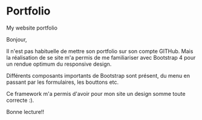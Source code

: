# Portfolio
My website portfolio

Bonjour,

Il n'est pas habituelle de mettre son portfolio sur son compte GITHub. Mais la réalisation de se site m'a permis de me familiariser 
avec Bootstrap 4 pour un rendue optimum du responsive design.

Différents composants importants de Bootstrap sont présent, du menu en passant par les formulaires, les bouttons etc.

Ce framework m'a permis d'avoir pour mon site un design somme toute correcte :).

Bonne lecture!!
